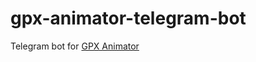 # gpx-animator-telegram-bot
Telegram bot for [GPX Animator](https://github.com/gpx-animator/gpx-animator)
